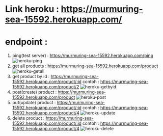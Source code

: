 # Link heroku : https://murmuring-sea-15592.herokuapp.com/
# endpoint :
1. ping(test server) : https://murmuring-sea-15592.herokuapp.com/ping
![heroku-ping](https://user-images.githubusercontent.com/76485051/147680851-05996e71-6d79-4f23-98c6-b58b07047f01.png)
2. get all products : https://murmuring-sea-15592.herokuapp.com/product
![heroku-getall](https://user-images.githubusercontent.com/76485051/147680946-3a8293de-0986-4b61-b0ce-352e53ed678b.png)
3. get product by id : 
https://murmuring-sea-15592.herokuapp.com/product/:id
contoh :
https://murmuring-sea-15592.herokuapp.com/product/2
![heroku-getbyid](https://user-images.githubusercontent.com/76485051/147680959-4c2517b6-49c7-41e9-b092-6a42c047b32d.png)
4. post(create) product : https://murmuring-sea-15592.herokuapp.com/product
![heroku-post](https://user-images.githubusercontent.com/76485051/147680910-02d42c3f-e60e-4c95-8a00-ef140b269268.png)
5. put(update) product : 
https://murmuring-sea-15592.herokuapp.com/product/:id
contoh :
https://murmuring-sea-15592.herokuapp.com/product/4
![heroku-update](https://user-images.githubusercontent.com/76485051/147680997-c5ff82b9-2c64-4827-8488-ca2fa7a11fc5.png)
6. delete product : 
https://murmuring-sea-15592.herokuapp.com/product/:id
contoh : https://murmuring-sea-15592.herokuapp.com/product/4
![heroku-delete](https://user-images.githubusercontent.com/76485051/147681022-e94ef141-9fa5-4ac8-802b-d427d2f6c383.png)
